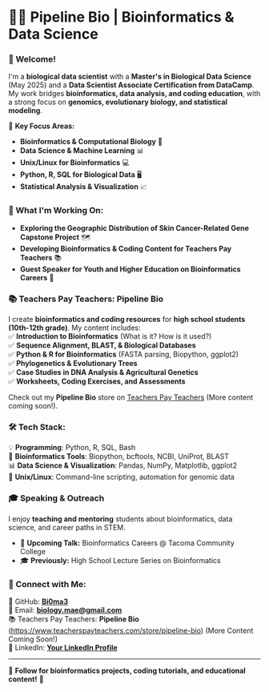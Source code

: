 # 👩‍🔬 Pipeline Bio | Bioinformatics & Data Science  

### 👋 Welcome!  

I'm a **biological data scientist** with a **Master's in Biological Data Science** (May 2025) and a **Data Scientist Associate Certification from DataCamp**. My work bridges **bioinformatics, data analysis, and coding education**, with a strong focus on **genomics, evolutionary biology, and statistical modeling**.  

🔬 **Key Focus Areas:**  
- **Bioinformatics & Computational Biology** 🧬  
- **Data Science & Machine Learning** 📊  
- **Unix/Linux for Bioinformatics** 💻  
- **Python, R, SQL for Biological Data** 🖥️  
- **Statistical Analysis & Visualization** 📈  

### 🚀 What I'm Working On:  
- **Exploring the Geographic Distribution of Skin Cancer-Related Gene Capstone Project** 🗺️  
- **Developing Bioinformatics & Coding Content for Teachers Pay Teachers** 📚  
- **Guest Speaker for Youth and Higher Education on Bioinformatics Careers** 🎤  

### 📚 Teachers Pay Teachers: Pipeline Bio  
I create **bioinformatics and coding resources** for **high school students (10th-12th grade)**. My content includes:  
✅ **Introduction to Bioinformatics** (What is it? How is it used?)  
✅ **Sequence Alignment, BLAST, & Biological Databases**  
✅ **Python & R for Bioinformatics** (FASTA parsing, Biopython, ggplot2)  
✅ **Phylogenetics & Evolutionary Trees**  
✅ **Case Studies in DNA Analysis & Agricultural Genetics**  
✅ **Worksheets, Coding Exercises, and Assessments**  

Check out my **Pipeline Bio** store on [Teachers Pay Teachers](https://www.teacherspayteachers.com/store/pipeline-bio) (More content coming soon!).  

### 🛠️ Tech Stack:  
💡 **Programming**: Python, R, SQL, Bash  
🧬 **Bioinformatics Tools**: Biopython, bcftools, NCBI, UniProt, BLAST  
📊 **Data Science & Visualization**: Pandas, NumPy, Matplotlib, ggplot2  
🐧 **Unix/Linux**: Command-line scripting, automation for genomic data  

### 🎓 Speaking & Outreach  
I enjoy **teaching and mentoring** students about bioinformatics, data science, and career paths in STEM.  
- 🎤 **Upcoming Talk:** Bioinformatics Careers @ Tacoma Community College  
- 🎓 **Previously:** High School Lecture Series on Bioinformatics  

### 🔗 Connect with Me:  
🚀 GitHub: **[Bi0ma3](https://github.com/Bi0ma3)**  
📧 Email: **biology.mae@gmail.com**  
📚 Teachers Pay Teachers: **Pipeline Bio** (https://www.teacherspayteachers.com/store/pipeline-bio) (More Content Coming Soon!)  
💼 LinkedIn: **[Your LinkedIn Profile](https://www.linkedin.com/in/mae-w)**  

---

📌 **Follow for bioinformatics projects, coding tutorials, and educational content!** 🚀  
